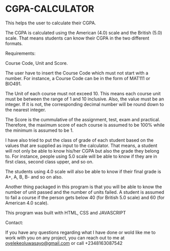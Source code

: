 # CGPA-CALCULATOR

This helps the user to calculate their CGPA.

The CGPA is calculated using the American (4.0) scale and the British (5.0) scale. That means students can know their CGPA in the two different formats.


Requirements:

Course Code, Unit and Score.

The user have to insert the Course Code which must not start with a number. For instance, a Course Code can be in the form of MAT111 or BIO491.

The Unit of each course must not exceed 10. This means each course unit must be between the range of 1 and 10 inclusive. Also, the value must be an integer. If it is not, the corresponding decimal number will be round down to the nearest integer.

The Score is the cummulative of the assignment, test, exam and practical. Therefore, the maximum score of each course is assumed to be 100% while the minimum is assumed to be 1.


I have also tried to put the class of grade of each student based on the values that are supplied as input to the calculator. That means, a student will not only be able to know his/her CGPA but also the grade they belong to. For instance, people using 5.0 scale will be able to know if they are in first class, second class upper, and so on.

The students using 4.0 scale will also be able to know if their final grade is A+, A, B, B- and so on also.

Another thing packaged in this program is that you will be able to know the number of unit passed and the number of units failed. A student is assumed to fail a course if the person gets below 40 (for British 5.0 scale) and 60 (for American 4.0 scale).


This program was built with HTML, CSS and JAVASCRIPT


Contact:

If you have any questions regarding what I have done or wold like me to work with you on any project, you can reach out to me at oyelekeoluwasayo@gmail.com or call +2348163087542

